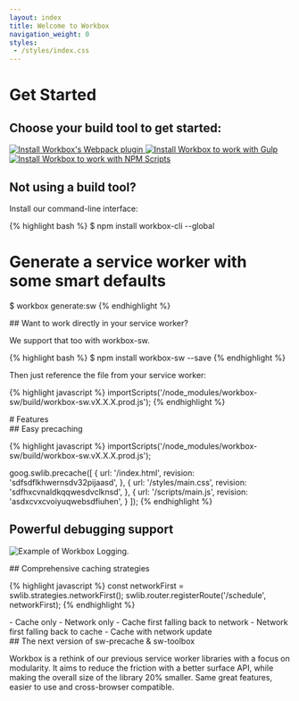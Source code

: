 ```yaml
---
layout: index
title: Welcome to Workbox
navigation_weight: 0
styles:
 - /styles/index.css
---
```

<div class="index__install-section" markdown="1">

<div class="content-sizing" markdown="1">

# Get Started 

## Choose your build tool to get started:

<div class="index__install-options">
  <a href="./get-started/webpack.html" class="index__install-option index__install-webpack">
    <img src="/images/third_party/webpack-logo.svg" alt="Install Workbox's Webpack plugin" />
  </a>

  <a href="./get-started/gulp.html" class="index__install-option index__install-gulp">
    <img src="/images/third_party/gulp-logo.svg" alt="Install Workbox to work with Gulp" />
  </a>

  <a href="./get-started/npm-script.html" class="index__install-option index__install-npm">
    <img src="/images/third_party/npm-logo.svg" alt="Install Workbox to work with NPM Scripts" />
  </a>
</div>

## Not using a build tool?

Install our command-line interface:

</div>

{% highlight bash %}
$ npm install workbox-cli --global

# Generate a service worker with some smart defaults
$ workbox generate:sw
{% endhighlight %}

<div class="content-sizing" markdown="1">
## Want to work directly in your service worker?

We support that too with workbox-sw.
</div>

{% highlight bash %}
$ npm install workbox-sw --save
{% endhighlight %}

<div class="content-sizing" markdown="1">
Then just reference the file from your service worker:
</div>

{% highlight javascript %}
importScripts('/node_modules/workbox-sw/build/workbox-sw.vX.X.X.prod.js');
{% endhighlight %}

</div>

<div class="content-sizing content-padding" markdown="1">
# Features

<div class="index__features" markdown="1">
<div class="index__features-left-section" markdown="1">
## Easy precaching

{% highlight javascript %}
importScripts('/node_modules/workbox-sw/build/workbox-sw.vX.X.X.prod.js');

goog.swlib.precache([
  {
    url: '/index.html',
    revision: 'sdfsdflkhwernsdv32pijaasd',
  }, {
    url: '/styles/main.css',
    revision: 'sdfhxcvnaldkqqwesdvclknsd',
  }, {
    url: '/scripts/main.js',
    revision: 'asdxcvxcvoiyuqwebsdfiuhen',
  }
]);
{% endhighlight %}

## Powerful debugging support
![Example of Workbox Logging.](/images/workbox-logging.png)

</div>

<div class="index__features-right-section" markdown="1">
## Comprehensive caching strategies

{% highlight javascript %}
const networkFirst = swlib.strategies.networkFirst();
swlib.router.registerRoute('/schedule', networkFirst);
{% endhighlight %}

<div class="index_strategy-list" markdown="1">
- Cache only
- Network only
- Cache first falling back to network
- Network first falling back to cache
- Cache with network update
</div>
## The next version of sw-precache & sw-toolbox

Workbox is a rethink of our previous service worker libraries with a focus
on modularity. It aims to reduce the friction with a better surface API,
while making the overall size of the library 20% smaller. Same great features,
easier to use and cross-browser compatible.

</div>
</div>
</div>
